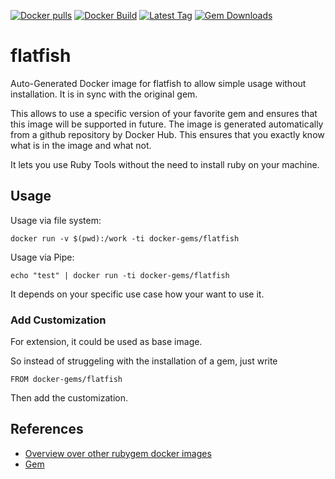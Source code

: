 [![Docker pulls](https://img.shields.io/docker/pulls/rubygem/flatfish.svg)](https://hub.docker.com/r/rubygem/flatfish/)
[![Docker Build](https://img.shields.io/docker/automated/rubygem/flatfish.svg)](https://hub.docker.com/r/rubygem/flatfish/)
[![Latest Tag](https://img.shields.io/github/tag/docker-rubygem/flatfish.svg)](https://hub.docker.com/r/rubygem/flatfish/)
[![Gem Downloads](https://img.shields.io/gem/dt/flatfish.svg)](https://rubygems.org/gems/flatfish/)
# flatfish

Auto-Generated Docker image for flatfish to allow simple usage without installation.
It is in sync with the original gem.

This allows to use a specific version of your favorite gem and ensures that this image will be supported in future.
The image is generated automatically from a github repository by Docker Hub.
This ensures that you exactly know what is in the image and what not.

It lets you use Ruby Tools without the need to install ruby on your machine.

## Usage

Usage via file system:

`docker run -v $(pwd):/work -ti docker-gems/flatfish`

Usage via Pipe:

`echo "test" | docker run -ti docker-gems/flatfish`

It depends on your specific use case how your want to use it.

### Add Customization

For extension, it could be used as base image.

So instead of struggeling with the installation of a gem, just write

`FROM docker-gems/flatfish`

Then add the customization.

## References

 - [Overview over other rubygem docker images](https://github.com/thinkbot/docker-rubygem)
 - [Gem](https://rubygems.org/gems/flatfish/)
